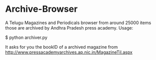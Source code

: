 # Archive-Browser
A Telugu Magazines and Periodicals browser from around 25000 items those are archived by Andhra Pradesh press academy.
Usage:

$ python archiver.py

It asks for you the bookID of a archived magazine from http://www.pressacademyarchives.ap.nic.in/MagazineTil.aspx 
